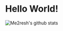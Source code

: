 # Hello World!
![Me2resh's github stats](https://github-readme-stats.vercel.app/api?username=me2resh)

